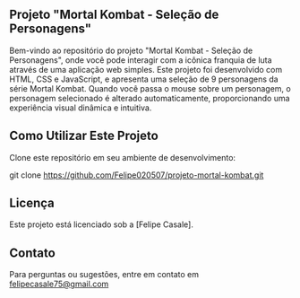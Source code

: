 ## Projeto "Mortal Kombat - Seleção de Personagens"
Bem-vindo ao repositório do projeto "Mortal Kombat - Seleção de Personagens", onde você pode interagir com a icônica franquia de luta através de uma aplicação web simples. Este projeto foi desenvolvido com HTML, CSS e JavaScript, e apresenta uma seleção de 9 personagens da série Mortal Kombat. Quando você passa o mouse sobre um personagem, o personagem selecionado é alterado automaticamente, proporcionando uma experiência visual dinâmica e intuitiva.

## Como Utilizar Este Projeto
Clone este repositório em seu ambiente de desenvolvimento:

git clone https://github.com/Felipe020507/projeto-mortal-kombat.git

## Licença
Este projeto está licenciado sob a [Felipe Casale]. 

## Contato
Para perguntas ou sugestões, entre em contato em felipecasale75@gmail.com
